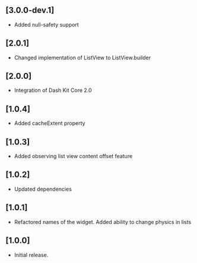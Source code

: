 ## [3.0.0-dev.1]

* Added null-safety support

## [2.0.1]

* Changed implementation of ListView to ListView.builder

## [2.0.0]

* Integration of Dash Kit Core 2.0

## [1.0.4]

* Added cacheExtent property

## [1.0.3]

* Added observing list view content offset feature

## [1.0.2]

* Updated dependencies

## [1.0.1]

* Refactored names of the widget. Added ability to change physics in lists

## [1.0.0]

* Initial release.
